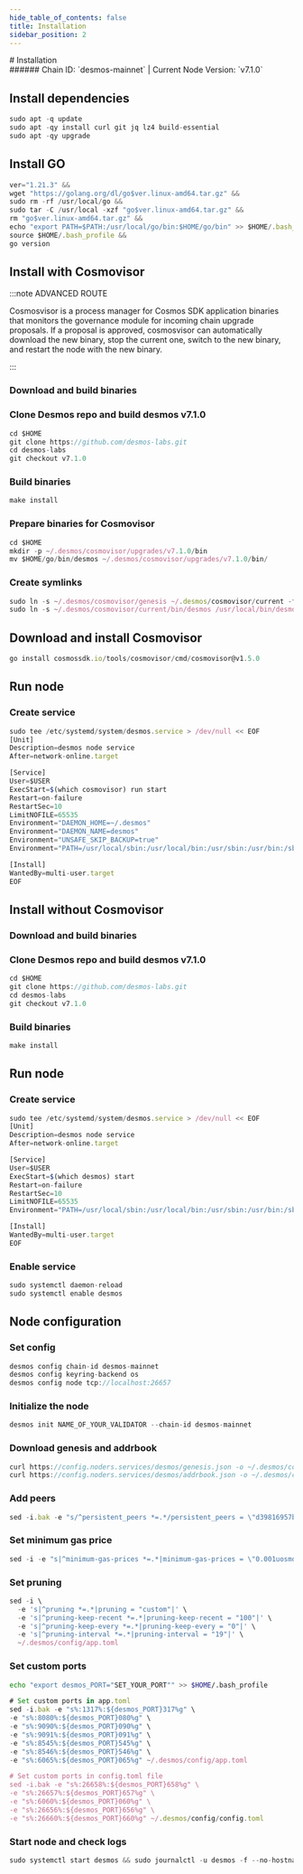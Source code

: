 ```yaml
---
hide_table_of_contents: false
title: Installation
sidebar_position: 2
---
```


<div class="h1-with-icon icon-desmos">
# Installation
</div>
###### Chain ID: `desmos-mainnet` | Current Node Version: `v7.1.0`

## Install dependencies

```js
sudo apt -q update
sudo apt -qy install curl git jq lz4 build-essential
sudo apt -qy upgrade
```

## Install GO
```js
ver="1.21.3" &&
wget "https://golang.org/dl/go$ver.linux-amd64.tar.gz" &&
sudo rm -rf /usr/local/go &&
sudo tar -C /usr/local -xzf "go$ver.linux-amd64.tar.gz" &&
rm "go$ver.linux-amd64.tar.gz" &&
echo "export PATH=$PATH:/usr/local/go/bin:$HOME/go/bin" >> $HOME/.bash_profile &&
source $HOME/.bash_profile &&
go version
```

## Install with Cosmovisor
:::note ADVANCED ROUTE

Cosmosvisor is a process manager for Cosmos SDK application binaries that monitors the governance module for incoming chain upgrade proposals. If a proposal is approved, cosmosvisor can automatically download the new binary, stop the current one, switch to the new binary, and restart the node with the new binary.

:::
### Download and build binaries
### Clone Desmos repo and build desmos v7.1.0
```js
cd $HOME
git clone https://github.com/desmos-labs.git
cd desmos-labs
git checkout v7.1.0
```

### Build binaries
```js
make install
```
### Prepare binaries for Cosmovisor
```js
cd $HOME
mkdir -p ~/.desmos/cosmovisor/upgrades/v7.1.0/bin
mv $HOME/go/bin/desmos ~/.desmos/cosmovisor/upgrades/v7.1.0/bin/
```

### Create symlinks
```js
sudo ln -s ~/.desmos/cosmovisor/genesis ~/.desmos/cosmovisor/current -f
sudo ln -s ~/.desmos/cosmovisor/current/bin/desmos /usr/local/bin/desmos -f
```

## Download and install Cosmovisor
```js
go install cosmossdk.io/tools/cosmovisor/cmd/cosmovisor@v1.5.0
```

## Run node
### Create service
```js
sudo tee /etc/systemd/system/desmos.service > /dev/null << EOF
[Unit]
Description=desmos node service
After=network-online.target

[Service]
User=$USER
ExecStart=$(which cosmovisor) run start
Restart=on-failure
RestartSec=10
LimitNOFILE=65535
Environment="DAEMON_HOME=~/.desmos"
Environment="DAEMON_NAME=desmos"
Environment="UNSAFE_SKIP_BACKUP=true"
Environment="PATH=/usr/local/sbin:/usr/local/bin:/usr/sbin:/usr/bin:/sbin:/bin:/usr/games:/usr/local/games:/snap/bin:~/.desmos/cosmovisor/current/bin"

[Install]
WantedBy=multi-user.target
EOF
```

## Install without Cosmovisor

### Download and build binaries
### Clone Desmos repo and build desmos v7.1.0
```js
cd $HOME
git clone https://github.com/desmos-labs.git
cd desmos-labs
git checkout v7.1.0
```

### Build binaries
```js
make install
```

## Run node
### Create service
```js
sudo tee /etc/systemd/system/desmos.service > /dev/null << EOF
[Unit]
Description=desmos node service
After=network-online.target

[Service]
User=$USER
ExecStart=$(which desmos) start
Restart=on-failure
RestartSec=10
LimitNOFILE=65535
Environment="PATH=/usr/local/sbin:/usr/local/bin:/usr/sbin:/usr/bin:/sbin:/bin:/usr/games:/usr/local/games:/snap/bin"

[Install]
WantedBy=multi-user.target
EOF
```

### Enable service
```js
sudo systemctl daemon-reload
sudo systemctl enable desmos
```

## Node configuration
### Set config
```js
desmos config chain-id desmos-mainnet
desmos config keyring-backend os
desmos config node tcp://localhost:26657
```

### Initialize the node
```js
desmos init NAME_OF_YOUR_VALIDATOR --chain-id desmos-mainnet
```

### Download genesis and addrbook
```js
curl https://config.noders.services/desmos/genesis.json -o ~/.desmos/config/genesis.json
curl https://config.noders.services/desmos/addrbook.json -o ~/.desmos/config/addrbook.json
```
### Add peers
```js
sed -i.bak -e "s/^persistent_peers *=.*/persistent_peers = \"d39816957bb0c94cc21bbf1ed2965f0d53661496@desmos-rpc.noders.services:16256\"/" ~/.desmos/config/config.toml
```

### Set minimum gas price
```js
sed -i -e "s|^minimum-gas-prices *=.*|minimum-gas-prices = \"0.001uosmo\"|" ~/.desmos/config/app.toml
```
### Set pruning
```js
sed -i \
  -e 's|^pruning *=.*|pruning = "custom"|' \
  -e 's|^pruning-keep-recent *=.*|pruning-keep-recent = "100"|' \
  -e 's|^pruning-keep-every *=.*|pruning-keep-every = "0"|' \
  -e 's|^pruning-interval *=.*|pruning-interval = "19"|' \
  ~/.desmos/config/app.toml
```

### Set custom ports

```bash
echo "export desmos_PORT="SET_YOUR_PORT"" >> $HOME/.bash_profile
```

```js
# Set custom ports in app.toml
sed -i.bak -e "s%:1317%:${desmos_PORT}317%g" \
-e "s%:8080%:${desmos_PORT}080%g" \
-e "s%:9090%:${desmos_PORT}090%g" \
-e "s%:9091%:${desmos_PORT}091%g" \
-e "s%:8545%:${desmos_PORT}545%g" \
-e "s%:8546%:${desmos_PORT}546%g" \
-e "s%:6065%:${desmos_PORT}065%g" ~/.desmos/config/app.toml

# Set custom ports in config.toml file
sed -i.bak -e "s%:26658%:${desmos_PORT}658%g" \
-e "s%:26657%:${desmos_PORT}657%g" \
-e "s%:6060%:${desmos_PORT}060%g" \
-e "s%:26656%:${desmos_PORT}656%g" \
-e "s%:26660%:${desmos_PORT}660%g" ~/.desmos/config/config.toml
```

### Start node and check logs
```js
sudo systemctl start desmos && sudo journalctl -u desmos -f --no-hostname -o cat
```
